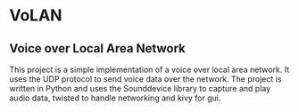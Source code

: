 # VoLAN
## Voice over Local Area Network
This project is a simple implementation of a voice over local area network.
It uses the UDP protocol to send voice data over the network.
The project is written in Python and uses the Sounddevice library to capture and play audio data, twisted to handle networking and kivy for gui.
